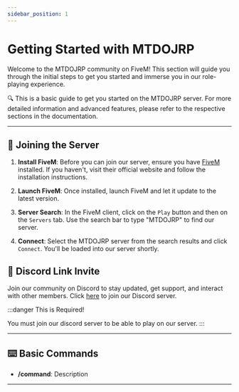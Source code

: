 ```yaml
---
sidebar_position: 1
---
```


# Getting Started with MTDOJRP

Welcome to the MTDOJRP community on FiveM! This section will guide you through the initial steps to get you started and immerse you in our role-playing experience.

🔍 This is a basic guide to get you started on the MTDOJRP server. For more detailed information and advanced features, please refer to the respective sections in the documentation.

---

## 🚀 Joining the Server

1. **Install FiveM**: Before you can join our server, ensure you have [FiveM](https://fivem.net/) installed. If you haven't, visit their official website and follow the installation instructions.
   
2. **Launch FiveM**: Once installed, launch FiveM and let it update to the latest version.

3. **Server Search**: In the FiveM client, click on the `Play` button and then on the `Servers` tab. Use the search bar to type "MTDOJRP" to find our server.

4. **Connect**: Select the MTDOJRP server from the search results and click `Connect`. You'll be loaded into our server shortly.

## 💬 **Discord Link Invite**

Join our community on Discord to stay updated, get support, and interact with other members. Click [here](https://discord.gg/fRwb4wAvyC) to join our Discord server.

:::danger This is Required!

You must join our discord server to be able to play on our server.
:::

---

## ⌨️ **Basic Commands**

- **/command**: Description

---
